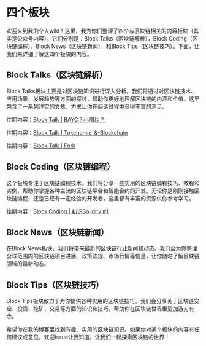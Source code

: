 # 四个板块

欢迎来到我的个人wiki！这里，我为你们整理了四个与区块链相关的内容板块（其实是公众号内容），它们分别是：Block Talks（区块链解析），Block Coding（区块链编程），Block News（区块链新闻），和Block Tips（区块链技巧）。下面，让我们来详细了解这四个板块的内容。

## Block Talks（区块链解析）

Block Talks板块主要是对区块链知识进行深入分析。我们将通过对区块链技术、应用场景、发展趋势等方面的探讨，帮助你更好地理解区块链的内涵和价值。这里包含了一系列详实的文章，力求让你在阅读过程中获得丰富的洞见。

往期内容：[Block Talk | BAYC？小图片？](./We-Block/Block-Talks/Block-Talks-BAYC/Block-Talk--BAYC.md)

往期内容：[Block Talk | Tokenomic-&-Blockchain](./We-Block/Block-Talks/Block-Talks--Tokenomic-&-Blockchain/Block-Talks-Tokenomic-&-Blockchain.md)

往期内容：[Block Talk | Fork](./We-Block/Block-Talks/Block-Talks--Fork/Block-Talks.md)


## Block Coding（区块链编程）

这个板块专注于区块链编程技术。我们将分享一些实用的区块链编程技巧、教程和实例，帮助你掌握各种主流的区块链平台和智能合约的开发。无论你是刚刚接触区块链编程，还是已经有一定经验的开发者，这里都有丰富的资源供你参考学习。

往期内容：[Block Coding | 初识Solidity #1](./We-Block/Block-Coding/Block-Coding-Solidity/Block-Coding-Solidity-1.md)

## Block News（区块链新闻）

在Block News板块，我们将带来最新的区块链行业新闻和动态。我们会为你整理全球范围内的区块链项目进展、政策法规、市场行情等信息，让你随时了解区块链领域的最新动态。

## Block Tips（区块链技巧）

Block Tips板块致力于为你提供各种实用的区块链技巧。我们会分享关于区块链安全、投资、挖矿、交易等方面的知识和技巧，帮助你在区块链世界里更加游刃有余。

希望你在我的博客里找到有趣、实用的区块链知识。如果你对某个板块的内容有任何建议或意见，欢迎issue让我知道。让我们一起探索区块链的世界！
